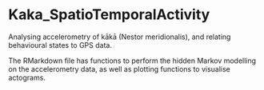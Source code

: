 # Kaka_SpatioTemporalActivity

Analysing accelerometry of kākā (Nestor meridionalis), and relating behavioural states to GPS data.

The RMarkdown file has functions to perform the hidden Markov modelling on the accelerometry data, as well as plotting functions to visualise actograms.
